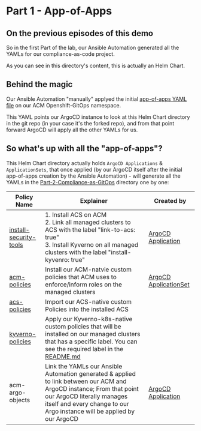 # Part 1 - App-of-Apps
## On the previous episodes of this demo
So in the first Part of the lab, our Ansible Automation generated all the YAMLs for our compliance-as-code project.

As you can see in this directory's content, this is actually an Helm Chart.

## Behind the magic
Our Ansible Automation "manually" applyed the initial [app-of-apps YAML file](../Part-0-Ansible-Playbook/roles/deploy-app-of-apps/yamls/app.yaml) on our ACM Openshift-GitOps namespace.

This YAML points our ArgoCD instance to look at this Helm Chart directory in the git repo (in your case it's the forked repo), and from that point forward ArgoCD will apply all the other YAMLs for us.

## So what's up with all the "app-of-apps"?
This Helm Chart directory actually holds `ArgoCD Applications` & `ApplicationSets`, that once applied (by our ArgoCD itself after the initial app-of-apps creation by the Ansible Automation) - will generate all the YAMLs in the [Part-2-Compliance-as-GitOps](../Part-2-Compliance-as-GitOps/) directory one by one:


| Policy Name                                                                     | Explainer                                                                                                                                                                                                                           | Created by                                                      |
|---------------------------------------------------------------------------------|-------------------------------------------------------------------------------------------------------------------------------------------------------------------------------------------------------------------------------------|-----------------------------------------------------------------|
| [install-security-tools](../Part-2-Compliance-as-GitOps/install-security-tools) | 1. Install ACS on ACM  <br>2. Link all managed clusters to ACS with the label "link-to-acs: true"  <br>3. Install Kyverno on all managed clusters with the label "install-kyvenro: true"                                            | [ArgoCD Application](templates/app-install-security-tools.yaml) |
| [acm-policies](../Part-2/-Compliance-as-GitOps/policies/acm-policies)           | Install our ACM-natvie custom policies that ACM uses to enforce/inform roles on the managed clusters                                                                                                                                | [ArgoCD ApplicationSet]()                                                               |
| [acs-policies](../Part-2/-Compliance-as-GitOps/policies/acs-policies)           | Import our ACS-native custom Policies into the installed ACS                                                                                                                                                                        |                                                                 |
| [kyverno-policies](../Part-2/-Compliance-as-GitOps/policies/kyverno-policies)   | Apply our Kyverno-k8s-native custom policies that will be installed on our managed clusters that has a specific label. You can see the required label in the [README.md](../Part-2/-Compliance-as-GitOps/policies/kyverno-policies) |                                                                 |
| acm-argo-objects                                                                | Link the YAMLs our Ansible Automation generated  & applied to link between our ACM and ArgoCD instance; From that point our ArgoCD literally manages itself and every change to our Argo instance will be applied by our ArgoCD     | [ArgoCD Application ](templates/app-acm-argo-objects.yaml       )                                                        |
